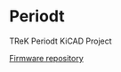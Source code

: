 # Periodt
TReK Periodt KiCAD Project

[Firmware repository](https://github.com/digitarhythm/vial-qmk/tree/digitarhythm/keyboards/trek/periodt)
